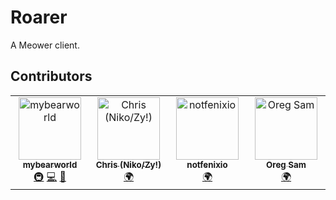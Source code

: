 # Roarer

A Meower client.

## Contributors

<!-- ALL-CONTRIBUTORS-LIST:START - Do not remove or modify this section -->
<!-- prettier-ignore-start -->
<!-- markdownlint-disable -->
<table>
  <tbody>
    <tr>
      <td align="center" valign="top" width="14.28%"><a href="https://github.com/mybearworld"><img src="https://avatars.githubusercontent.com/u/130385691?v=4?s=100" width="100px;" alt="mybearworld"/><br /><sub><b>mybearworld</b></sub></a><br /><a href="#infra-mybearworld" title="Infrastructure (Hosting, Build-Tools, etc)">🚇</a> <a href="#code-mybearworld" title="Code">💻</a> <a href="#bug-mybearworld" title="Bug reports">🐛</a></td>
      <td align="center" valign="top" width="14.28%"><a href="https://github.com/OneShot-Niko"><img src="https://avatars.githubusercontent.com/u/150537842?v=4?s=100" width="100px;" alt="Chris (Niko/Zy!)"/><br /><sub><b>Chris (Niko/Zy!)</b></sub></a><br /><a href="#translation-OneShot-Niko" title="Translation">🌍</a></td>
      <td align="center" valign="top" width="14.28%"><a href="http://notfenixio.github.io"><img src="https://avatars.githubusercontent.com/u/103071021?v=4?s=100" width="100px;" alt="notfenixio"/><br /><sub><b>notfenixio</b></sub></a><br /><a href="#translation-NotFenixio" title="Translation">🌍</a></td>
      <td align="center" valign="top" width="14.28%"><a href="https://github.com/OregSamSas"><img src="https://avatars.githubusercontent.com/u/101597941?v=4?s=100" width="100px;" alt="Oreg Sam"/><br /><sub><b>Oreg Sam</b></sub></a><br /><a href="#translation-OregSamSas" title="Translation">🌍</a></td>
    </tr>
  </tbody>
</table>

<!-- markdownlint-restore -->
<!-- prettier-ignore-end -->

<!-- ALL-CONTRIBUTORS-LIST:END -->
